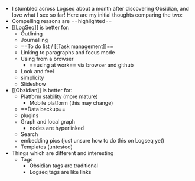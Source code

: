 - I stumbled across Logseq about a month after discovering Obsidian, and love what I see so far! Here are my initial thoughts comparing the two:
- Compelling reasons are ==highlighted==
- [[LogSeq]] is better for:
	- Outlining
	- Journalling
	- ==To do list / [[Task management]]==
	- Linking to paragraphs and focus mode
	- Using from a browser
		- ==using at work== via browser and github
	- Look and feel
	- simplicity
	- Slideshow
- [[Obsidian]] is better for:
	- Platform stability (more mature)
		- Mobile platform (this may change)
	- ==Data backup==
	- plugins
	- Graph and local graph
		- nodes are hyperlinked
	- Search
	- embedding pics (just unsure how to do this on Logseq yet)
	- Templates (untested)
- Things which are different and interesting
	- Tags
		- Obsidian tags are traditional
		- Logseq tags are like links